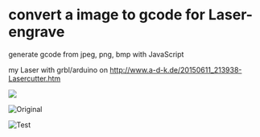 # convert a image to gcode for Laser-engrave
generate gcode from jpeg, png, bmp with JavaScript

my Laser with grbl/arduino on http://www.a-d-k.de/20150611_213938-Lasercutter.htm

![](https://cloud.githubusercontent.com/assets/3751286/10120507/335d9616-64bd-11e5-97c4-467d5f5e6e8b.jpg)

![Original](https://cloud.githubusercontent.com/assets/3751286/10120509/4661647c-64bd-11e5-90ad-499d471e8555.png)

![Test](https://cloud.githubusercontent.com/assets/3751286/10120508/3dfb0f5e-64bd-11e5-9727-f4dbdd309022.jpg)
